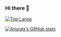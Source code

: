 ### Hi there 👋

<!--
**MegaGV/MegaGV** is a ✨ _special_ ✨ repository because its `README.md` (this file) appears on your GitHub profile.

Here are some ideas to get you started:

- 🔭 I’m currently working on ...
- 🌱 I’m currently learning ...
- 👯 I’m looking to collaborate on ...
- 🤔 I’m looking for help with ...
- 💬 Ask me about ...
- 📫 How to reach me: ...
- 😄 Pronouns: ...
- ⚡ Fun fact: ...
-->

[![Top Langs](https://github-readme-stats.vercel.app/api/top-langs/?username=MegaGV)](https://github.com/anuraghazra/github-readme-stats)

[![Anurag's GitHub stats](https://github-readme-stats.vercel.app/api?username=MegaGV)](https://github.com/anuraghazra/github-readme-stats)
